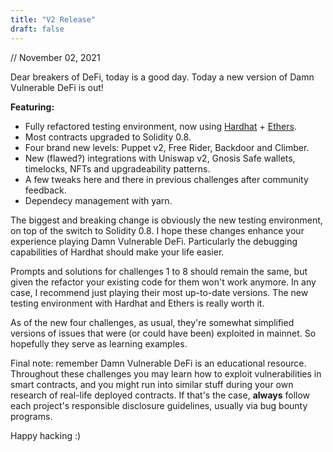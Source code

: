 ```yaml
---
title: "V2 Release"
draft: false
---
```


// November 02, 2021

Dear breakers of DeFi, today is a good day. Today a new version of Damn Vulnerable DeFi is out!

**Featuring:**

- Fully refactored testing environment, now using [Hardhat](https://hardhat.org) + [Ethers](https://docs.ethers.io/v5/single-page/).
- Most contracts upgraded to Solidity 0.8.
- Four brand new levels: Puppet v2, Free Rider, Backdoor and Climber.
- New (flawed?) integrations with Uniswap v2, Gnosis Safe wallets, timelocks, NFTs and upgradeability patterns.
- A few tweaks here and there in previous challenges after community feedback.
- Dependecy management with yarn.

The biggest and breaking change is obviously the new testing environment, on top of the switch to Solidity 0.8. I hope these changes enhance your experience playing Damn Vulnerable DeFi. Particularly the debugging capabilities of Hardhat should make your life easier.

Prompts and solutions for challenges 1 to 8 should remain the same, but given the refactor your existing code for them won't work anymore. In any case, I recommend just playing their most up-to-date versions. The new testing environment with Hardhat and Ethers is really worth it.

As of the new four challenges, as usual, they're somewhat simplified versions of issues that were (or could have been) exploited in mainnet. So hopefully they serve as learning examples.

Final note: remember Damn Vulnerable DeFi is an educational resource. Throughout these challenges you may learn how to exploit vulnerabilities in smart contracts, and you might run into similar stuff during your own research of real-life deployed contracts. If that's the case, **always** follow each project's responsible disclosure guidelines, usually via bug bounty programs.

Happy hacking :)
